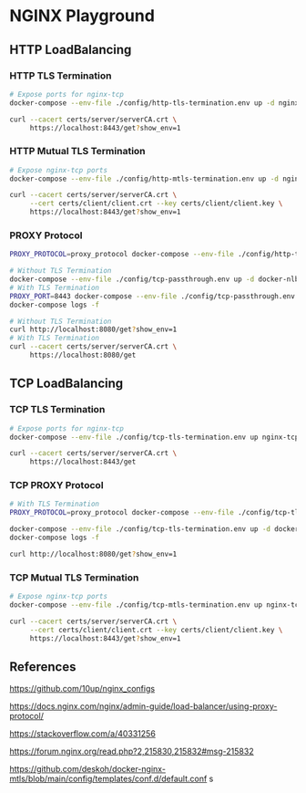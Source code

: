 # NGINX Playground

## HTTP LoadBalancing

### HTTP TLS Termination

```sh
# Expose ports for nginx-tcp
docker-compose --env-file ./config/http-tls-termination.env up -d nginx-http

curl --cacert certs/server/serverCA.crt \
     https://localhost:8443/get?show_env=1
```

### HTTP Mutual TLS Termination

```sh
# Expose nginx-tcp ports
docker-compose --env-file ./config/http-mtls-termination.env up -d nginx-http

curl --cacert certs/server/serverCA.crt \
     --cert certs/client/client.crt --key certs/client/client.key \
     https://localhost:8443/get?show_env=1
```

### PROXY Protocol

```sh
PROXY_PROTOCOL=proxy_protocol docker-compose --env-file ./config/http-tls-termination.env up -d nginx-http

# Without TLS Termination
docker-compose --env-file ./config/tcp-passthrough.env up -d docker-nlb
# With TLS Termination
PROXY_PORT=8443 docker-compose --env-file ./config/tcp-passthrough.env up -d docker-nlb
docker-compose logs -f

# Without TLS Termination
curl http://localhost:8080/get?show_env=1
# With TLS Termination
curl --cacert certs/server/serverCA.crt \
     https://localhost:8080/get
```

## TCP LoadBalancing

### TCP TLS Termination

```sh
# Expose ports for nginx-tcp
docker-compose --env-file ./config/tcp-tls-termination.env up nginx-tcp

curl --cacert certs/server/serverCA.crt \
     https://localhost:8443/get
```

### TCP PROXY Protocol

```sh
# With TLS Termination
PROXY_PROTOCOL=proxy_protocol docker-compose --env-file ./config/tcp-tls-termination.env up -d nginx-tcp

docker-compose --env-file ./config/tcp-tls-termination.env up -d docker-nlb
docker-compose logs -f

curl http://localhost:8080/get?show_env=1
```

### TCP Mutual TLS Termination

```sh
# Expose nginx-tcp ports
docker-compose --env-file ./config/tcp-mtls-termination.env up nginx-tcp

curl --cacert certs/server/serverCA.crt \
     --cert certs/client/client.crt --key certs/client/client.key \
     https://localhost:8443/get?show_env=1
```

## References

https://github.com/10up/nginx_configs

https://docs.nginx.com/nginx/admin-guide/load-balancer/using-proxy-protocol/

https://stackoverflow.com/a/40331256

https://forum.nginx.org/read.php?2,215830,215832#msg-215832

https://github.com/deskoh/docker-nginx-mtls/blob/main/config/templates/conf.d/default.conf
s
